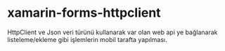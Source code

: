 # xamarin-forms-httpclient


HttpClient ve Json veri türünü kullanarak var olan web api ye bağlanarak listeleme/ekleme gibi işlemlerin mobil tarafta yapılması.

